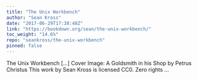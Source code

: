 ```yaml
---
title: "The Unix Workbench"
author: "Sean Kross"
date: "2017-06-29T17:38:48Z"
link: "https://bookdown.org/sean/the-unix-workbench/"
toc_weight: "14.6%"
repo: "seankross/the-unix-workbench"
pinned: false
---
```


The Unix Workbench [...] Cover Image: A Goldsmith in his Shop by Petrus Christus This work by Sean Kross is licensed CC0. Zero rights ...
